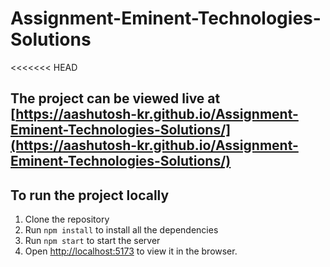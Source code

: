 # Assignment-Eminent-Technologies-Solutions

<<<<<<< HEAD
## The project can be viewed live at [https://aashutosh-kr.github.io/Assignment-Eminent-Technologies-Solutions/](https://aashutosh-kr.github.io/Assignment-Eminent-Technologies-Solutions/)

## To run the project locally

1. Clone the repository
2. Run `npm install` to install all the dependencies
3. Run `npm start` to start the server
4. Open [http://localhost:5173](http://localhost:5173) to view it in the browser.
